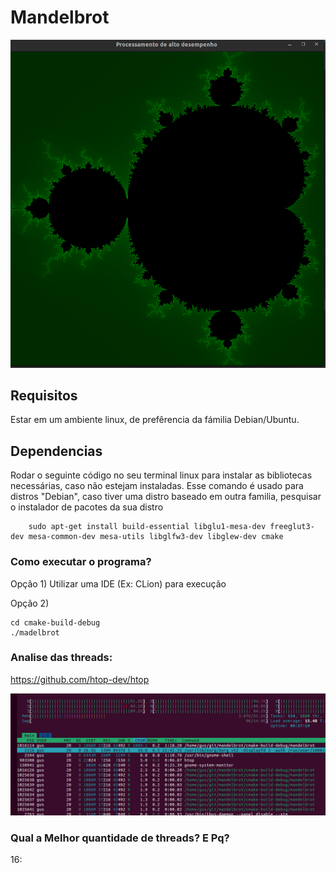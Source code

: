 # Mandelbrot

![img_1.png](img_1.png)

## Requisitos
Estar em um ambiente linux, de prefêrencia da fámilia Debian/Ubuntu.

## Dependencias
Rodar o seguinte código no seu terminal linux para instalar as bibliotecas necessárias, caso não estejam instaladas.
Esse comando é usado para distros "Debian", caso tiver uma distro baseado em outra familia, pesquisar o instalador de pacotes da sua distro
```shell
    sudo apt-get install build-essential libglu1-mesa-dev freeglut3-dev mesa-common-dev mesa-utils libglfw3-dev libglew-dev cmake
```

### Como executar o programa?

Opção 1) Utilizar uma IDE (Ex: CLion) para execução

Opção 2)

```terminal
cd cmake-build-debug
./madelbrot
```



### Analise das threads:

https://github.com/htop-dev/htop

![img.png](img.png)

### Qual a Melhor quantidade de threads? E Pq?

16:



